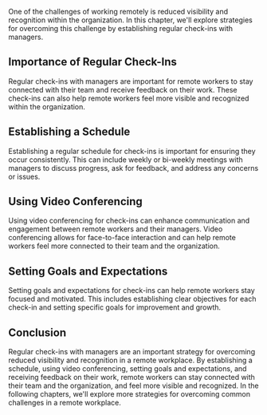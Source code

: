 
One of the challenges of working remotely is reduced visibility and recognition within the organization. In this chapter, we'll explore strategies for overcoming this challenge by establishing regular check-ins with managers.

Importance of Regular Check-Ins
-------------------------------

Regular check-ins with managers are important for remote workers to stay connected with their team and receive feedback on their work. These check-ins can also help remote workers feel more visible and recognized within the organization.

Establishing a Schedule
-----------------------

Establishing a regular schedule for check-ins is important for ensuring they occur consistently. This can include weekly or bi-weekly meetings with managers to discuss progress, ask for feedback, and address any concerns or issues.

Using Video Conferencing
------------------------

Using video conferencing for check-ins can enhance communication and engagement between remote workers and their managers. Video conferencing allows for face-to-face interaction and can help remote workers feel more connected to their team and the organization.

Setting Goals and Expectations
------------------------------

Setting goals and expectations for check-ins can help remote workers stay focused and motivated. This includes establishing clear objectives for each check-in and setting specific goals for improvement and growth.

Conclusion
----------

Regular check-ins with managers are an important strategy for overcoming reduced visibility and recognition in a remote workplace. By establishing a schedule, using video conferencing, setting goals and expectations, and receiving feedback on their work, remote workers can stay connected with their team and the organization, and feel more visible and recognized. In the following chapters, we'll explore more strategies for overcoming common challenges in a remote workplace.
